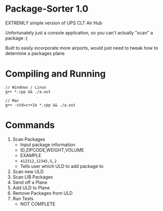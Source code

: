 # Package-Sorter 1.0
EXTREMLY simple version of UPS CLT Air Hub

Unfortunately just a console application, so you can't actually "scan" a package :(

Built to easily incorporate more airports, would just need to tweak how to determine a packages plane

# Compiling and Running
```
// Windows / Linux
g++ *.cpp && ./a.out

// Mac
g++ -std=c++2a *.cpp && ./a.out
```

# Commands
1. Scan Packages
    - Input package information 
    - ID,ZIPCODE,WEIGHT,VOLUME
    - EXAMPLE
    - `412312,12345,5,2`
    - Tells user which ULD to add package to
3. Scan new ULD
4. Scan LIB Packages
5. Send off a Plane
6. Add ULD to Plane
7. Remove Packages from ULD
8. Run Tests
    - NOT COMPLETE
